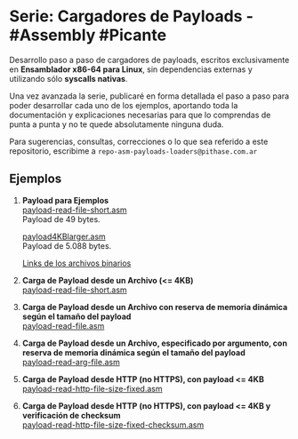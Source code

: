# Serie: Cargadores de Payloads - #Assembly #Picante

Desarrollo paso a paso de cargadores de payloads, escritos exclusivamente en **Ensamblador x86-64 para Linux**, sin dependencias externas y utilizando sólo **syscalls nativas**.

Una vez avanzada la serie, publicaré en forma detallada el paso a paso para poder desarrollar cada uno de los ejemplos, aportando toda la documentación y explicaciones necesarias para que lo comprendas de punta a punta y no te quede absolutamente ninguna duda.

Para sugerencias, consultas, correcciones o lo que sea referido a este repositorio, escribime a `repo-asm-payloads-loaders@pithase.com.ar`


## Ejemplos

1. **Payload para Ejemplos**   
   [payload-read-file-short.asm](https://github.com/Pithase/asm-payloads-loaders/blob/main/payload-read-file-short.asm)  
   Payload de 49 bytes.
   
   [payload4KBlarger.asm](https://github.com/Pithase/asm-payloads-loaders/blob/main/payload4KBlarger.asm)  
   Payload de 5.088 bytes.

   [Links de los archivos binarios](https://github.com/Pithase/asm-payloads-loaders/tree/main/bin)   

3. **Carga de Payload desde un Archivo (<= 4KB)**  
   [payload-read-file-short.asm](https://github.com/Pithase/asm-payloads-loaders/blob/main/payload-read-file-short.asm)  

4. **Carga de Payload desde un Archivo con reserva de memoria dinámica según el tamaño del payload**  
   [payload-read-file.asm](https://github.com/Pithase/asm-payloads-loaders/blob/main/payload-read-file.asm)  

5. **Carga de Payload desde un Archivo, especificado por argumento, con reserva de memoria dinámica según el tamaño del payload**  
   [payload-read-arg-file.asm](https://github.com/Pithase/asm-payloads-loaders/blob/main/payload-read-arg-file.asm)  

6. **Carga de Payload desde HTTP (no HTTPS), con payload <= 4KB**  
   [payload-read-http-file-size-fixed.asm](https://github.com/Pithase/asm-payloads-loaders/blob/main/payload-read-http-file-size-fixed.asm)  

7. **Carga de Payload desde HTTP (no HTTPS), con payload <= 4KB y verificación de checksum**  
   [payload-read-http-file-size-fixed-checksum.asm](https://github.com/Pithase/asm-payloads-loaders/blob/main/payload-read-http-file-size-fixed-checksum.asm)  
   
